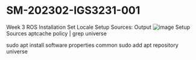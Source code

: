 # SM-202302-IGS3231-001

Week 3 
ROS Installation
Set Locale
Setup Sources: Output
![image](https://github.com/Azizbek-Akhmadov/SM-202302-IGS3231-001/assets/81019633/833052da-fdf5-4bee-99ce-91a1e8f1ceef)
Setup Sources
aptcache policy | grep universe

sudo apt install software properties common
sudo add apt repository universe
